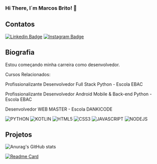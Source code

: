 ### Hi There, I´m Marcos Brito! 👋
## Contatos

[![Linkedin Badge](https://img.shields.io/badge/LinkedIn-0077B5?style=for-the-badge&logo=linkedin&logoColor=white&link=https://www.linkedin.com/in/marcos-brito/)](https://www.linkedin.com/in/marcos-brito-635885b9/)  [![Instagram Badge](https://img.shields.io/badge/Instagram-E4405F?style=for-the-badge&logo=instagram&logoColor=white&link=https://www.instagram.com/brito063/)](https://www.instagram.com/brito063/)


## Biografia

Estou começando minha carreira como desenvolvedor. <p>
Cursos Relacionados: </p>
Profissionalizante Desenvolvedor Full Stack Python - Escola EBAC <p></p>
Profissionalizante Desenvolvedor Android Mobile & Back-end Python - Escola EBAC <p></p>
Desenvolvedor WEB MASTER - Escola DANKICODE <p></p>

![PYTHON](https://img.shields.io/badge/Python-FFD43B?style=for-the-badge&logo=python&logoColor=blue)
![KOTLIN](https://img.shields.io/badge/Kotlin-0095D5?&style=for-the-badge&logo=kotlin&logoColor=white)
![HTML5](https://img.shields.io/badge/HTML5-E34F26?style=for-the-badge&logo=html5&logoColor=white)
![CSS3](https://img.shields.io/badge/CSS3-1572B6?style=for-the-badge&logo=css3&logoColor=white)
![JAVASCRIPT](https://img.shields.io/badge/JavaScript-323330?style=for-the-badge&logo=javascript&logoColor=F7DF1E)
![NODEJS](https://img.shields.io/badge/Node.js-339933?style=for-the-badge&logo=nodedotjs&logoColor=white)

## Projetos
![Anurag's GitHub stats](https://github-readme-stats.vercel.app/api?username=BritoM063&show_icons=true&theme=dracula)

[![Readme Card](https://github-readme-stats.vercel.app/api/pin/?username=BritoM063&repo=devweekgit.github.io)](https://github.com/BritoM063/devweekgit.github.io)


